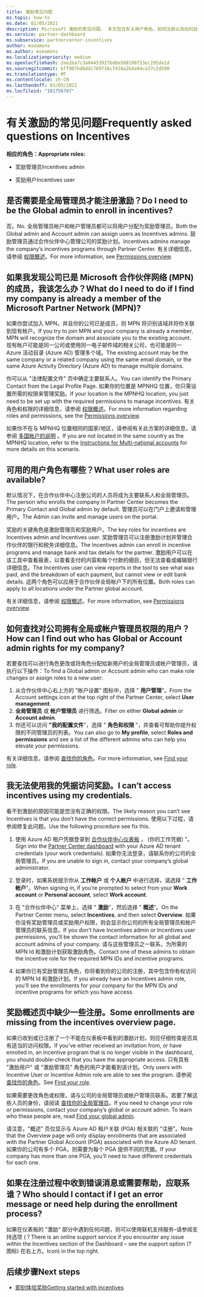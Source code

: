 ```yaml
---
title: 激励常见问题
ms.topic: how-to
ms.date: 02/05/2021
description: Microsoft 激励的常见问题。 本文包含有关用户角色、如何注册以及如何处理错误消息的问题。
ms.service: partner-dashboard
ms.subservice: partnercenter-incentives
author: mseamons
ms.author: mseamons
ms.localizationpriority: medium
ms.openlocfilehash: 2ee2ba7c3a04453927bd8e508190f23ec295da1d
ms.sourcegitcommit: bff907bdbddc769716c7418a2b4a94ca37c2d590
ms.translationtype: MT
ms.contentlocale: zh-CN
ms.lasthandoff: 03/03/2021
ms.locfileid: "101756707"
---
```

# <a name="frequently-asked-questions-on-incentives"></a><span data-ttu-id="77c39-104">有关激励的常见问题</span><span class="sxs-lookup"><span data-stu-id="77c39-104">Frequently asked questions on Incentives</span></span>

<span data-ttu-id="77c39-105">**相应的角色：**</span><span class="sxs-lookup"><span data-stu-id="77c39-105">**Appropriate roles:**</span></span>

- <span data-ttu-id="77c39-106">奖励管理员</span><span class="sxs-lookup"><span data-stu-id="77c39-106">Incentives admin</span></span>

- <span data-ttu-id="77c39-107">奖励用户</span><span class="sxs-lookup"><span data-stu-id="77c39-107">Incentives user</span></span>

## <a name="do-i-need-to-be-the-global-admin-to-enroll-in-incentives"></a><span data-ttu-id="77c39-108">是否需要是全局管理员才能注册激励？</span><span class="sxs-lookup"><span data-stu-id="77c39-108">Do I need to be the Global admin to enroll in incentives?</span></span>

<span data-ttu-id="77c39-109">否。</span><span class="sxs-lookup"><span data-stu-id="77c39-109">No.</span></span> <span data-ttu-id="77c39-110">全局管理员帐户和帐户管理员都可以将用户分配为奖励管理员。</span><span class="sxs-lookup"><span data-stu-id="77c39-110">Both the Global admin and Account admin can assign users as Incentives admins.</span></span> <span data-ttu-id="77c39-111">鼓励管理员通过合作伙伴中心管理公司的奖励计划。</span><span class="sxs-lookup"><span data-stu-id="77c39-111">Incentives admins manage the company’s incentives programs through Partner Center.</span></span> <span data-ttu-id="77c39-112">有关详细信息，请参阅 [权限概述](permissions-overview.md)。</span><span class="sxs-lookup"><span data-stu-id="77c39-112">For more information, see [Permissions overview](permissions-overview.md).</span></span>

## <a name="what-do-i-need-to-do-if-i-find-my-company-is-already-a-member-of-the-microsoft-partner-network-mpn"></a><span data-ttu-id="77c39-113">如果我发现公司已是 Microsoft 合作伙伴网络 (MPN) 的成员，我该怎么办？</span><span class="sxs-lookup"><span data-stu-id="77c39-113">What do I need to do if I find my company is already a member of the Microsoft Partner Network (MPN)?</span></span>

<span data-ttu-id="77c39-114">如果你尝试加入 MPN，并且你的公司已是成员，则 MPN 将识别该域并将你关联到现有帐户。</span><span class="sxs-lookup"><span data-stu-id="77c39-114">If you try to join MPN and your company is already a member, MPN will recognize the domain and associate you to the existing account.</span></span> <span data-ttu-id="77c39-115">现有帐户可能是同一公司或使用同一电子邮件域的相关公司，也可能是同一 Azure 活动目录 (Azure AD) 管理多个域。</span><span class="sxs-lookup"><span data-stu-id="77c39-115">The existing account may be the same company or a related company using the same email domain, or the same Azure Activity Directory (Azure AD) to manage multiple domains.</span></span>

<span data-ttu-id="77c39-116">你可以从 "法律配置文件" 页中确定主要联系人。</span><span class="sxs-lookup"><span data-stu-id="77c39-116">You can identify the Primary Contact from the Legal Profile Page.</span></span> <span data-ttu-id="77c39-117">如果你的位置是 MPNHQ 位置，你只需设置所需的权限来管理奖励。</span><span class="sxs-lookup"><span data-stu-id="77c39-117">If your location is the MPNHQ location, you just need to be set up with the required permissions to manage incentives.</span></span> <span data-ttu-id="77c39-118">有关角色和权限的详细信息，请参阅 [权限概述](permissions-overview.md)。</span><span class="sxs-lookup"><span data-stu-id="77c39-118">For more information regarding roles and permissions, see the [Permissions overview](permissions-overview.md).</span></span>

<span data-ttu-id="77c39-119">如果你不在与 MPNHQ 位置相同的国家/地区，请参阅有关此方案的详细信息，请参阅 [多国帐户的说明](https://support.microsoft.com/help/4515619/special-considerations-for-multi-national-partners-joining-the-microso) 。</span><span class="sxs-lookup"><span data-stu-id="77c39-119">If you are not located in the same country as the MPNHQ location, refer to the [Instructions for Multi-national accounts](https://support.microsoft.com/help/4515619/special-considerations-for-multi-national-partners-joining-the-microso) for more details on this scenario.</span></span>

## <a name="what-user-roles-are-available"></a><span data-ttu-id="77c39-120">可用的用户角色有哪些？</span><span class="sxs-lookup"><span data-stu-id="77c39-120">What user roles are available?</span></span>

<span data-ttu-id="77c39-121">默认情况下，在合作伙伴中心注册公司的人员将成为主要联系人和全局管理员。</span><span class="sxs-lookup"><span data-stu-id="77c39-121">The person who enrolls the company in Partner Center becomes the Primary Contact and Global admin by default.</span></span> <span data-ttu-id="77c39-122">管理员可以在门户上邀请和管理用户。</span><span class="sxs-lookup"><span data-stu-id="77c39-122">The Admin can invite and manage users on the portal.</span></span>

<span data-ttu-id="77c39-123">奖励的关键角色是激励管理员和奖励用户。</span><span class="sxs-lookup"><span data-stu-id="77c39-123">The key roles for incentives are Incentives admin and Incentives user.</span></span> <span data-ttu-id="77c39-124">奖励管理员可以注册激励计划并管理合作伙伴的银行和税务详细信息。</span><span class="sxs-lookup"><span data-stu-id="77c39-124">The Incentives admin can enroll in incentive programs and manage bank and tax details for the partner.</span></span> <span data-ttu-id="77c39-125">激励用户可以在该工具中查看报表，以查看支付的内容和每个付款的细目，但无法查看或编辑银行详细信息。</span><span class="sxs-lookup"><span data-stu-id="77c39-125">The Incentives user can view reports in the tool to see what was paid, and the breakdown of each payment, but cannot view or edit bank details.</span></span> <span data-ttu-id="77c39-126">这两个角色可以应用于合作伙伴全局帐户下的所有位置。</span><span class="sxs-lookup"><span data-stu-id="77c39-126">Both roles can apply to all locations under the Partner global account.</span></span>

<span data-ttu-id="77c39-127">有关详细信息，请参阅 [权限概述](permissions-overview.md)。</span><span class="sxs-lookup"><span data-stu-id="77c39-127">For more information, see [Permissions overview](permissions-overview.md).</span></span>

## <a name="how-can-i-find-out-who-has-global-or-account-admin-rights-for-my-company"></a><span data-ttu-id="77c39-128">如何查找对公司拥有全局或帐户管理员权限的用户？</span><span class="sxs-lookup"><span data-stu-id="77c39-128">How can I find out who has Global or Account admin rights for my company?</span></span>

<span data-ttu-id="77c39-129">若要查找可以进行角色更改或将角色分配给新用户的全局管理员或帐户管理员，请执行以下操作：</span><span class="sxs-lookup"><span data-stu-id="77c39-129">To find a Global admin or Account admin who can make role changes or assign roles to a new user:</span></span>

1. <span data-ttu-id="77c39-130">从合作伙伴中心右上方的 "帐户设置" 图标中，选择 " **用户管理**"。</span><span class="sxs-lookup"><span data-stu-id="77c39-130">From the Account settings icon at the top right of the Partner Center, select **User management**.</span></span>
2. <span data-ttu-id="77c39-131">**全局管理员** 或 **帐户管理员** 进行筛选。</span><span class="sxs-lookup"><span data-stu-id="77c39-131">Filter on either **Global admin** or **Account admin**.</span></span>
3. <span data-ttu-id="77c39-132">你还可以访问 **"我的配置文件**"，选择 " **角色和权限** "，并查看可帮助你提升权限的不同管理员的列表。</span><span class="sxs-lookup"><span data-stu-id="77c39-132">You can also go to **My profile**, select **Roles and permissions** and see a list of the different admins who can help you elevate your permissions.</span></span>
 
<span data-ttu-id="77c39-133">有关详细信息，请参阅 [查找你的角色](find-your-role.md)。</span><span class="sxs-lookup"><span data-stu-id="77c39-133">For more information, see [Find your role](find-your-role.md).</span></span>  

## <a name="i-cant-access-incentives-using-my-credentials"></a><span data-ttu-id="77c39-134">我无法使用我的凭据访问奖励。</span><span class="sxs-lookup"><span data-stu-id="77c39-134">I can’t access incentives using my credentials.</span></span>

<span data-ttu-id="77c39-135">看不到激励的原因可能是您没有正确的权限。</span><span class="sxs-lookup"><span data-stu-id="77c39-135">The likely reason you can’t see Incentives is that you don’t have the correct permissions.</span></span> <span data-ttu-id="77c39-136">使用以下过程，请参阅修复此问题。</span><span class="sxs-lookup"><span data-stu-id="77c39-136">Use the following procedure see fix this.</span></span>

1. <span data-ttu-id="77c39-137">使用 Azure AD 租户凭据登录到 [合作伙伴中心仪表板](https://partner.microsoft.com/dashboard/) ， (你的工作凭据) "。</span><span class="sxs-lookup"><span data-stu-id="77c39-137">Sign into the [Partner Center dashboard](https://partner.microsoft.com/dashboard/) with your Azure AD tenant credentials (your work credentials).</span></span> <span data-ttu-id="77c39-138">如果你无法登录，请联系你的公司的全局管理员。</span><span class="sxs-lookup"><span data-stu-id="77c39-138">If you are unable to  sign in, contact your company’s global administrator.</span></span>

2. <span data-ttu-id="77c39-139">登录时，如果系统提示你从 **工作帐户** 或 **个人帐户** 中进行选择，请选择 " **工作帐户**"。</span><span class="sxs-lookup"><span data-stu-id="77c39-139">When signing in, if you’re prompted to select from your **Work account** or **Personal account**, select **Work account**.</span></span>

3. <span data-ttu-id="77c39-140">在 "合作伙伴中心" 菜单上，选择 " **激励**"，然后选择 " **概述**"。</span><span class="sxs-lookup"><span data-stu-id="77c39-140">On the Partner Center menu, select **Incentives**, and then select **Overview**.</span></span> <span data-ttu-id="77c39-141">如果你没有奖励管理员或奖励用户权限，则会显示你公司的所有全局管理员和帐户管理员的联系信息。</span><span class="sxs-lookup"><span data-stu-id="77c39-141">If you don’t have Incentives admin or Incentives user permissions,  you’ll be shown the contact information for all global and account admins of your company.</span></span> <span data-ttu-id="77c39-142">请与这些管理员之一联系，为所需的 MPN Id 和激励计划获取激励角色。</span><span class="sxs-lookup"><span data-stu-id="77c39-142">Contact one of these admins to obtain the incentive role for the required MPN IDs and incentive programs.</span></span>

4. <span data-ttu-id="77c39-143">如果你已有奖励管理员角色，你将看到你的公司的注册，其中包含你有权访问的 MPN Id 和激励计划。</span><span class="sxs-lookup"><span data-stu-id="77c39-143">If you already have an Incentives admin role, you’ll see the enrollments for your company for the MPN IDs and incentive programs for which you have access.</span></span>

## <a name="some-enrollments-are-missing-from-the-incentives-overview-page"></a><span data-ttu-id="77c39-144">奖励概述页中缺少一些注册。</span><span class="sxs-lookup"><span data-stu-id="77c39-144">Some enrollments are missing from the incentives overview page.</span></span>

<span data-ttu-id="77c39-145">如果已收到或已注册了一个不能在仪表板中看到的激励计划，则应仔细检查是否具有适当的访问权限。</span><span class="sxs-lookup"><span data-stu-id="77c39-145">If you’ve either received an invitation from, or have enrolled in, an incentive program that is no longer visible in the dashboard, you should double-check that you have the appropriate access.</span></span> <span data-ttu-id="77c39-146">只有具有 "激励用户" 或 "激励管理员" 角色的用户才能看到该计划。</span><span class="sxs-lookup"><span data-stu-id="77c39-146">Only users with Incentive User or Incentive Admin role are able to see the program.</span></span> <span data-ttu-id="77c39-147">请参阅 [查找你的角色](./find-your-role.md)。</span><span class="sxs-lookup"><span data-stu-id="77c39-147">See [Find your role](./find-your-role.md).</span></span>

<span data-ttu-id="77c39-148">如果需要更改角色或权限，请与公司的全局管理员或帐户管理员联系。若要了解这些人员的身份，请阅读 [查找你的全局管理员](./find-your-role.md#find-your-global-admin)。</span><span class="sxs-lookup"><span data-stu-id="77c39-148">If you need to change your role or permissions, contact your company’s global or account admin. To learn who these people are, read [Find your global admin](./find-your-role.md#find-your-global-admin).</span></span>

<span data-ttu-id="77c39-149">请注意，"概述" 页仅显示与 Azure AD 租户关联 (PGA) 相关联的 "注册"。</span><span class="sxs-lookup"><span data-stu-id="77c39-149">Note that the Overview page will only display enrollments that are associated with the Partner Global Account (PGA) associated with the Azure AD tenant.</span></span> <span data-ttu-id="77c39-150">如果你的公司有多个 PGA，则需要为每个 PGA 提供不同的凭据。</span><span class="sxs-lookup"><span data-stu-id="77c39-150">If your company has more than one PGA, you’ll need to have different credentials for each one.</span></span>

## <a name="who-should-i-contact-if-i-get-an-error-message-or-need-help-during-the-enrollment-process"></a><span data-ttu-id="77c39-151">如果在注册过程中收到错误消息或需要帮助，应联系谁？</span><span class="sxs-lookup"><span data-stu-id="77c39-151">Who should I contact if I get an error message or need help during the enrollment process?</span></span>

<span data-ttu-id="77c39-152">如果在仪表板的 "激励" 部分中遇到任何问题，则可以使用联机支持服务–请参阅支持选项 (？</span><span class="sxs-lookup"><span data-stu-id="77c39-152">There is an online support service if you encounter any issue within the Incentives section of the Dashboard – see the support option (?</span></span> <span data-ttu-id="77c39-153">图标) 在右上方。</span><span class="sxs-lookup"><span data-stu-id="77c39-153">Icon) in the top right.</span></span>

## <a name="next-steps"></a><span data-ttu-id="77c39-154">后续步骤</span><span class="sxs-lookup"><span data-stu-id="77c39-154">Next steps</span></span>

- [<span data-ttu-id="77c39-155">即刻体验奖励</span><span class="sxs-lookup"><span data-stu-id="77c39-155">Getting started with incentives</span></span>](incentives-get-started-intro.md)